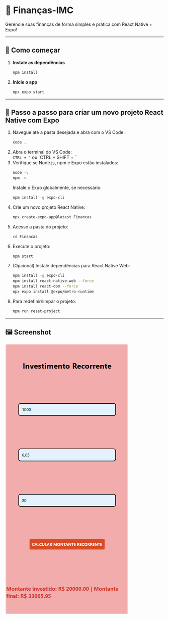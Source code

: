 # 💸 Finanças-IMC

Gerencie suas finanças de forma simples e prática com React Native + Expo!

---

## 🚀 Como começar

1. **Instale as dependências**
   ```bash
   npm install
   ```

2. **Inicie o app**
   ```bash
   npx expo start
   ```

---

## 📝 Passo a passo para criar um novo projeto React Native com Expo

1. Navegue até a pasta desejada e abra com o VS Code:
   ```bash
   code .
   ```
2. Abra o terminal do VS Code:  
   `CTRL + '` ou `CTRL + SHIFT + ``
3. Verifique se Node.js, npm e Expo estão instalados:
   ```bash
   node -v
   npm -v
   ```
   Instale o Expo globalmente, se necessário:
   ```bash
   npm install -g expo-cli
   ```
4. Crie um novo projeto React Native:
   ```bash
   npx create-expo-app@latest Financas
   ```
5. Acesse a pasta do projeto:
   ```bash
   cd Financas
   ```
6. Execute o projeto:
   ```bash
   npm start
   ```
7. (Opcional) Instale dependências para React Native Web:
   ```bash
   npm install -g expo-cli
   npm install react-native-web --force
   npm install react-dom --force
   npx expo install @expo/metro-runtime
   ```
8. Para redefinir/limpar o projeto:
   ```bash
   npm run reset-project
   ```

---

## 🖼️ Screenshot

![Screenshot](./assets/images/Captura%20de%20tela%202025-08-05%20162916.png)
